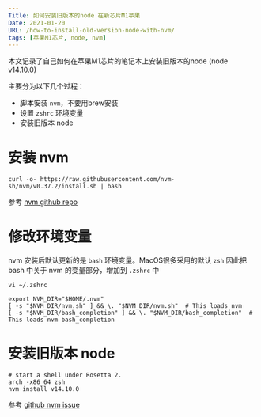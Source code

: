 ```yaml
---
Title: 如何安装旧版本的node 在新芯片M1苹果
Date: 2021-01-20
URL: /how-to-install-old-version-node-with-nvm/
tags: [苹果M1芯片, node, nvm]
---
```


本文记录了自己如何在苹果M1芯片的笔记本上安装旧版本的node (node v14.10.0)

主要分为以下几个过程：

- 脚本安装 `nvm`，不要用brew安装
- 设置 `zshrc` 环境变量
- 安装旧版本 node

# 安装 nvm

`curl -o- https://raw.githubusercontent.com/nvm-sh/nvm/v0.37.2/install.sh | bash`

参考 [nvm github repo](https://github.com/nvm-sh/nvm)

# 修改环境变量

nvm 安装后默认更新的是 `bash` 环境变量。MacOS很多采用的默认 `zsh`
因此把 bash 中关于 nvm 的变量部分，增加到 `.zshrc` 中

```
vi ~/.zshrc

export NVM_DIR="$HOME/.nvm"
[ -s "$NVM_DIR/nvm.sh" ] && \. "$NVM_DIR/nvm.sh"  # This loads nvm
[ -s "$NVM_DIR/bash_completion" ] && \. "$NVM_DIR/bash_completion"  # This loads nvm bash_completion

```

# 安装旧版本 node

```
# start a shell under Rosetta 2.
arch -x86_64 zsh
nvm install v14.10.0
```

参考 [github nvm issue](https://github.com/nvm-sh/nvm/issues/2350)
